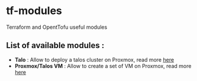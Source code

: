 # tf-modules
Terraform and OpentTofu useful modules

## List of available modules :

- **Talo** : Allow to deploy a talos cluster on Proxmox, read more [here](src/talos/README.md)
- **Proxmox/Talos VM** : Allow to create a set of VM on Proxmox, read more [here](src/proxmox/vm/README.md)
